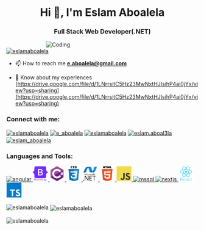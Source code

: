 <h1 align="center">Hi 👋, I'm Eslam Aboalela</h1>
<h3 align="center">Full Stack Web Developer(.NET)</h3>
<img align="right" alt="Coding" width="400" src="https://miro.medium.com/v2/resize:fit:720/format:webp/1*4fNBO_UDYEVxM0E5T2FyJQ.gif" />

<p align="left"> <a href="https://twitter.com/eslamaboalela" target="blank"><img src="https://img.shields.io/twitter/follow/eslamaboalela?logo=twitter&style=for-the-badge" alt="eslamaboalela" /></a> </p>

- 📫 How to reach me **e.aboalela@gmail.com**

- 📄 Know about my experiences [https://drive.google.com/file/d/1LNrrsitC5Hz23MwNxtHJIsihP4ai0jYx/view?usp=sharing](https://drive.google.com/file/d/1LNrrsitC5Hz23MwNxtHJIsihP4ai0jYx/view?usp=sharing)

<h3 align="left">Connect with me:</h3>
<p align="left">
<a href="https://linkedin.com/in/eslamaboalela" target="blank"><img align="center" src="https://raw.githubusercontent.com/rahuldkjain/github-profile-readme-generator/master/src/images/icons/Social/linked-in-alt.svg" alt="eslamaboalela" height="30" width="40" /></a>
<a href="https://www.hackerrank.com/e_aboalela" target="blank"><img align="center" src="https://raw.githubusercontent.com/rahuldkjain/github-profile-readme-generator/master/src/images/icons/Social/hackerrank.svg" alt="e_aboalela" height="30" width="40" /></a>
<a href="https://twitter.com/eslamaboalela" target="blank"><img align="center" src="https://raw.githubusercontent.com/rahuldkjain/github-profile-readme-generator/master/src/images/icons/Social/twitter.svg" alt="eslamaboalela" height="30" width="40" /></a>
<a href="https://fb.com/eslam.aboal3la" target="blank"><img align="center" src="https://raw.githubusercontent.com/rahuldkjain/github-profile-readme-generator/master/src/images/icons/Social/facebook.svg" alt="eslam.aboal3la" height="30" width="40" /></a>
<a href="https://instagram.com/eslam_aboalela" target="blank"><img align="center" src="https://raw.githubusercontent.com/rahuldkjain/github-profile-readme-generator/master/src/images/icons/Social/instagram.svg" alt="eslam_aboalela" height="30" width="40" /></a>
</p>

<h3 align="left">Languages and Tools:</h3>
<p align="left"> <a href="https://angular.io" target="_blank" rel="noreferrer"> <img src="https://angular.io/assets/images/logos/angular/angular.svg" alt="angular" width="40" height="40"/> </a> <a href="https://getbootstrap.com" target="_blank" rel="noreferrer"> <img src="https://raw.githubusercontent.com/devicons/devicon/master/icons/bootstrap/bootstrap-plain-wordmark.svg" alt="bootstrap" width="40" height="40"/> </a> <a href="https://www.w3schools.com/cs/" target="_blank" rel="noreferrer"> <img src="https://raw.githubusercontent.com/devicons/devicon/master/icons/csharp/csharp-original.svg" alt="csharp" width="40" height="40"/> </a> <a href="https://www.w3schools.com/css/" target="_blank" rel="noreferrer"> <img src="https://raw.githubusercontent.com/devicons/devicon/master/icons/css3/css3-original-wordmark.svg" alt="css3" width="40" height="40"/> </a> <a href="https://dotnet.microsoft.com/" target="_blank" rel="noreferrer"> <img src="https://raw.githubusercontent.com/devicons/devicon/master/icons/dot-net/dot-net-original-wordmark.svg" alt="dotnet" width="40" height="40"/> </a> <a href="https://www.w3.org/html/" target="_blank" rel="noreferrer"> <img src="https://raw.githubusercontent.com/devicons/devicon/master/icons/html5/html5-original-wordmark.svg" alt="html5" width="40" height="40"/> </a> <a href="https://developer.mozilla.org/en-US/docs/Web/JavaScript" target="_blank" rel="noreferrer"> <img src="https://raw.githubusercontent.com/devicons/devicon/master/icons/javascript/javascript-original.svg" alt="javascript" width="40" height="40"/> </a> <a href="https://www.microsoft.com/en-us/sql-server" target="_blank" rel="noreferrer"> <img src="https://www.svgrepo.com/show/303229/microsoft-sql-server-logo.svg" alt="mssql" width="40" height="40"/> </a> <a href="https://nextjs.org/" target="_blank" rel="noreferrer"> <img src="https://cdn.worldvectorlogo.com/logos/nextjs-2.svg" alt="nextjs" width="40" height="40"/> </a> <a href="https://reactjs.org/" target="_blank" rel="noreferrer"> <img src="https://raw.githubusercontent.com/devicons/devicon/master/icons/react/react-original-wordmark.svg" alt="react" width="40" height="40"/> </a> <a href="https://www.typescriptlang.org/" target="_blank" rel="noreferrer"> <img src="https://raw.githubusercontent.com/devicons/devicon/master/icons/typescript/typescript-original.svg" alt="typescript" width="40" height="40"/> </a> </p>

<p><img align="left" src="https://github-readme-stats.vercel.app/api/top-langs?username=eslamaboalela&show_icons=true&locale=en&layout=compact" alt="eslamaboalela" /></p>

<p>&nbsp;<img align="center" src="https://github-readme-stats.vercel.app/api?username=eslamaboalela&show_icons=true&locale=en" alt="eslamaboalela" /></p>

<p><img align="center" src="https://github-readme-streak-stats.herokuapp.com/?user=eslamaboalela&" alt="eslamaboalela" /></p>
